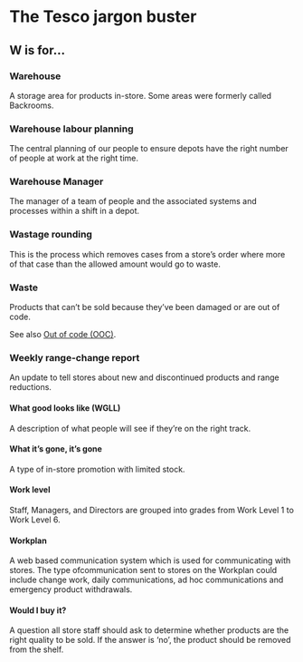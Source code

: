 # The Tesco jargon buster

## W is for…

### Warehouse
A storage area for products in-store. Some areas were formerly called Backrooms.

### Warehouse labour planning
The central planning of our people to ensure depots have the right number of people at work at the right time.

### Warehouse Manager
The manager of a team of people and the associated systems and processes within a shift in a depot.

### Wastage rounding
This is the process which removes cases from a store’s order where more of that case than the allowed amount would go to waste.

### Waste
Products that can’t be sold because they’ve been damaged or are out of code.

See also [Out of code (OOC)](o.md#out-of-code-ooc).

### Weekly range-change report
An update to tell stores about new and discontinued products and range reductions.

#### What good looks like (WGLL)
A description of what people will see if they’re on the right track.

#### What it’s gone, it’s gone
A type of in-store promotion with limited stock.

#### Work level
Staff, Managers, and Directors are grouped into grades from Work Level 1 to Work Level 6.

#### Workplan
A web based communication system which is used for communicating with stores. The type ofcommunication sent to stores on the Workplan could include change work, daily communications, ad hoc communications and emergency product withdrawals.

#### Would I buy it?
A question all store staff should ask to determine whether products are the right quality to be sold. If the answer is ‘no’, the product should be removed from the shelf.
